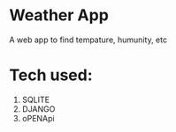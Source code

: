 # Weather App
A web app to find tempature, humunity, etc

# Tech used:
1. SQLITE
2. DJANGO
3. oPENApi
